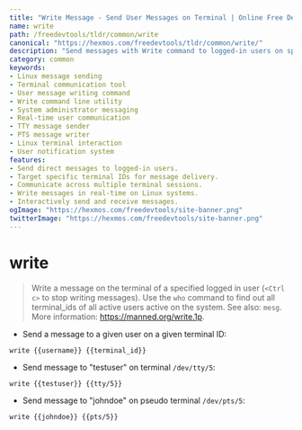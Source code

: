 ```yaml
---
title: "Write Message - Send User Messages on Terminal | Online Free DevTools by Hexmos"
name: write
path: /freedevtools/tldr/common/write
canonical: "https://hexmos.com/freedevtools/tldr/common/write/"
description: "Send messages with Write command to logged-in users on specific terminals. Communicate directly on Linux systems for real-time interaction. Free online tool, no registration required."
category: common
keywords:
- Linux message sending
- Terminal communication tool
- User message writing command
- Write command line utility
- System administrator messaging
- Real-time user communication
- TTY message sender
- PTS message writer
- Linux terminal interaction
- User notification system
features:
- Send direct messages to logged-in users.
- Target specific terminal IDs for message delivery.
- Communicate across multiple terminal sessions.
- Write messages in real-time on Linux systems.
- Interactively send and receive messages.
ogImage: "https://hexmos.com/freedevtools/site-banner.png"
twitterImage: "https://hexmos.com/freedevtools/site-banner.png"
---
```


# write

> Write a message on the terminal of a specified logged in user (`<Ctrl c>` to stop writing messages).
> Use the `who` command to find out all terminal_ids of all active users active on the system.
> See also: `mesg`.
> More information: <https://manned.org/write.1p>.

- Send a message to a given user on a given terminal ID:

`write {{username}} {{terminal_id}}`

- Send message to "testuser" on terminal `/dev/tty/5`:

`write {{testuser}} {{tty/5}}`

- Send message to "johndoe" on pseudo terminal `/dev/pts/5`:

`write {{johndoe}} {{pts/5}}`
